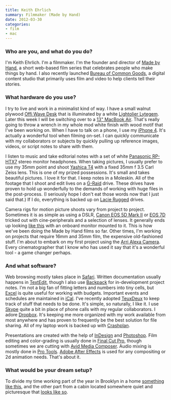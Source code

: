 ```yaml
---
title: Keith Ehrlich
summary: Filmmaker (Made by Hand)
date: 2012-03-30
categories:
- film
- mac
---
```


### Who are you, and what do you do?

I'm Keith Ehrlich. I'm a filmmaker. I'm the founder and director of [Made by Hand](http://thisismadebyhand.com/ "A short film series."), a short web-based film series that celebrates people who make things by hand. I also recently launched [Bureau of Common Goods](http://bureauofcommongoods.com/ "Keith's studio."), a digital content studio that primarily uses film and video to help clients tell their stories.

### What hardware do you use?

I try to live and work in a minimalist kind of way. I have a small walnut plywood [Offi Wave Desk][wave-desk] that is illuminated by a white [Lightolier Lytegem][lytegem]. Later this week I will be switching over to a [13" MacBook Air][macbook-air]. That's really going to throw a wrench in my whole mod white finish with wood motif that I've been working on. When I have to talk on a phone, I use my [iPhone 4][iphone-4]. It's actually a wonderful tool when filming on-set. I can quickly communicate with my collaborators or subjects by quickly pulling up reference images, videos, or script notes to share with them. 

I listen to music and take editorial notes with a set of white [Panasonic RP-HTX7][rp-htx7] stereo monitor headphones. When taking pictures, I usually prefer to use my 35mm point and shoot [Yashica T4][yashica-t4] with a fixed 35mm f 3.5 Carl Zeiss lens. This is one of my prized possessions. It's small and takes beautiful pictures. I love it for that. I keep notes in a Moleskin. All of the footage that I shoot and edit lives on a [G-Raid][g-raid] drive. These drives have proven to hold up wonderfully to the demands of working with huge files in the post-process. (I seriously hope I don't eat those words now that I just said that.) If I do, everything is backed up on [Lacie Rugged][rugged] drives.

Camera rigs for motion picture shoots vary from project to project. Sometimes it is as simple as using a DSLR, [Canon EOS 5D Mark II][eos-5d-mark-ii] or [EOS 7D][eos-7d] tricked out with cine-peripherals and a selection of lenses. It generally ends up looking [like this](http://www.abelcine.com/store/Canon-EOS-7D-HDSLR-Camera/ "An example of a tricked-out 7D.") with an onboard monitor mounted to it. This is how we've been doing the Made by Hand films so far. Other times, I'm working on projects that require 16mm and 35mm film, the expensive old-fashioned stuff. I'm about to embark on my first project using the [Arri Alexa Camera][alexa]. Every cinematographer that I know who has used it say that it's a wonderful tool - a game changer perhaps.

### And what software?

Web browsing mostly takes place in [Safari][]. Written documentation usually happens in [TextEdit][], though I also use [Backpack][] for in-development project notes. I'm not a big fan of fitting letters and numbers into tiny cells, but [Excel][] is quite useful for working with budgets. Important events and schedules are maintained in [iCal][]. I've recently adopted [TeuxDeux][] to keep track of stuff that needs to be done. It's simple, so naturally, I like it. I use [Skype][] quite a bit in place of phone calls with my regular collaborators. I adore [Dropbox][]. It's keeping me more organized with my work available from most anywhere and has proven to frequently be the best solution for file sharing. All of my laptop work is backed up with [Crashplan][]. 

Presentations are created with the help of [InDesign][] and [Photoshop][]. Film editing and color-grading is usually done in [Final Cut Pro][final-cut-pro], though sometimes we are cutting with [Avid Media Composer][media-composer]. Audio mixing is mostly done in [Pro Tools][pro-tools]. [Adobe After Effects][after-effects] is used for any compositing or 2d animation needs. That's about it.

### What would be your dream setup?

To divide my time working part of the year in Brooklyn in a home [something like this](http://design-milk.com/atrium-house-by-mesh-architectures/ "A fancy house in New York."), and the other part from a cabin located somewhere quiet and picturesque that [looks like so](http://www.olsonkundigarchitects.com/Projects/140/Tye-River-Cabin "A fancy cabin.").

[after-effects]: https://www.adobe.com/products/aftereffects.html "Motion graphics and video editing software."
[alexa]: https://www.arri.com/en/camera/alexa/cameras/camera_details.html?product=9 "A super high-quality HD video camera."
[backpack]: https://en.wikipedia.org/wiki/37_signals#Backpack "An intra-company web service for sharing calendars, documents and files."
[crashplan]: http://web.archive.org/web/20230919121536/https://www.crashplan.com/en-us/ "An online backup service."
[dropbox]: https://www.dropbox.com/ "Online syncing and storage."
[eos-5d-mark-ii]: http://web.archive.org/web/20151104220940/http://www.usa.canon.com/cusa/support/consumer/eos_slr_camera_systems/eos_digital_slr_cameras/eos_5d_mark_ii "A 21 megapixel DSLR."
[eos-7d]: http://web.archive.org/web/20151105102657/http://www.usa.canon.com/cusa/consumer/products/cameras/slr_cameras/eos_7d "An 18 megapixel digital SLR."
[excel]: https://www.microsoft.com/en-us/microsoft-365/excel "A spreadsheet application."
[final-cut-pro]: https://en.wikipedia.org/wiki/Final_Cut_Pro "A nonlinear video editor."
[g-raid]: https://shop.westerndigital.com/products "A dual-drive RAID storage system."
[ical]: https://en.wikipedia.org/wiki/Calendar_(Apple) "The calendar software included with macOS."
[indesign]: https://www.adobe.com/products/indesign.html "A desktop/web publishing application."
[iphone-4]: https://en.wikipedia.org/wiki/IPhone_4 "A smartphone."
[lytegem]: https://www.signify.com/en-us/brands/lightolier?BLK=N&CATREL_ID=31260&CAT_ID=29027 "A fancy light."
[macbook-air]: https://www.apple.com/macbook-air/ "A very thin laptop."
[media-composer]: http://web.archive.org/web/20210303212036/https://www.avid.com/en/media-composer "Film and video editing software."
[photoshop]: https://www.adobe.com/products/photoshop.html "A bitmap image editor."
[pro-tools]: http://web.archive.org/web/20210228001648/https://www.avid.com/en/pro-tools "Audio editing and processing software."
[rp-htx7]: http://web.archive.org/web/20230606200216/http://www.amazon.com/Panasonic-RP-HTX7-Stereo-Headphones-Black/dp/B001BEAI4W/ "Headphones."
[rugged]: http://web.archive.org/web/20190508143155/https://www.amazon.com/LaCie-Rugged-Portable-Drive-301558/dp/B0058VIWTM "Well-protected hard drives."
[safari]: https://www.apple.com/safari/ "A fast web browser."
[skype]: https://www.skype.com/en/ "Voice and video chat software."
[teuxdeux]: https://teuxdeux.com/ "A simple, classy to-do web application."
[textedit]: http://web.archive.org/web/20200525165141/https://support.apple.com/en-us/HT2523 "A text editor included with Mac OS X."
[wave-desk]: http://web.archive.org/web/20130521042930/http://www.offi.com:80/products/tablesanddesks/WAVDSK.php?p2c=300 "A desk."
[yashica-t4]: https://camerapedia.fandom.com/wiki/Yashica_T4 "A 35mm compact film camera."
